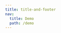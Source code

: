 ```yaml
---
title: title-and-footer
nav:
  title: Demo
  path: /demo
---
```


<code src="../examples/title-and-footer.tsx"></code>
